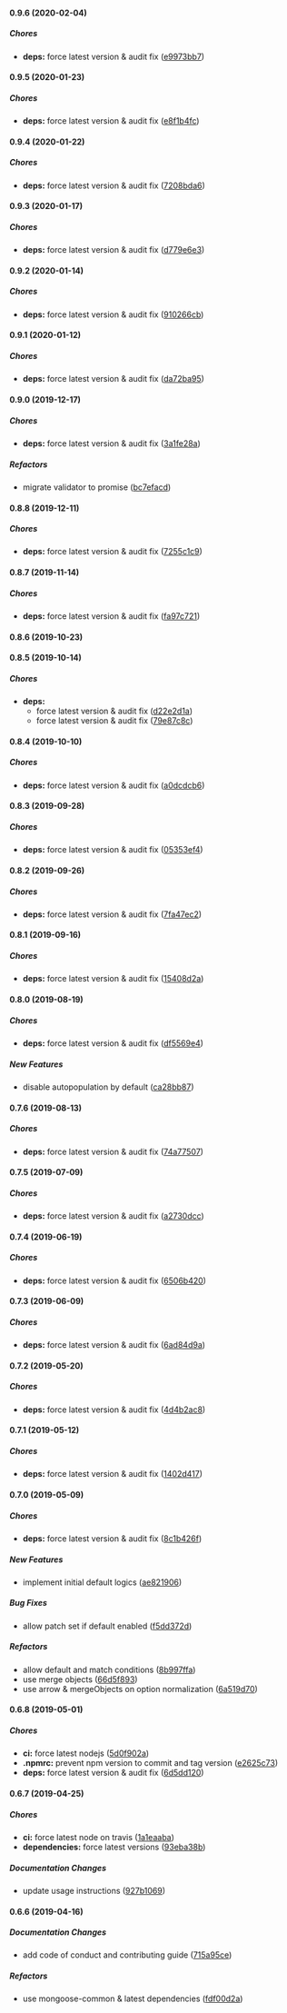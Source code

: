 #### 0.9.6 (2020-02-04)

##### Chores

* **deps:**  force latest version & audit fix ([e9973bb7](https://github.com/lykmapipo/mongoose-exists/commit/e9973bb7d70e9f6d618c5c1f226e937f0bed7fdd))

#### 0.9.5 (2020-01-23)

##### Chores

* **deps:**  force latest version & audit fix ([e8f1b4fc](https://github.com/lykmapipo/mongoose-exists/commit/e8f1b4fcdd0a8499b4f4ec454c34c0ddda219360))

#### 0.9.4 (2020-01-22)

##### Chores

* **deps:**  force latest version & audit fix ([7208bda6](https://github.com/lykmapipo/mongoose-exists/commit/7208bda689d91b58016a139e976a9b6458b4fd98))

#### 0.9.3 (2020-01-17)

##### Chores

* **deps:**  force latest version & audit fix ([d779e6e3](https://github.com/lykmapipo/mongoose-exists/commit/d779e6e389013c1c1cb452a2a604d002b95c3d15))

#### 0.9.2 (2020-01-14)

##### Chores

* **deps:**  force latest version & audit fix ([910266cb](https://github.com/lykmapipo/mongoose-exists/commit/910266cbb1f9626be07d689b4ca3767bf70f24ca))

#### 0.9.1 (2020-01-12)

##### Chores

* **deps:**  force latest version & audit fix ([da72ba95](https://github.com/lykmapipo/mongoose-exists/commit/da72ba95eaa95fd22047ada8cffd877c08ea8e87))

#### 0.9.0 (2019-12-17)

##### Chores

* **deps:**  force latest version & audit fix ([3a1fe28a](https://github.com/lykmapipo/mongoose-exists/commit/3a1fe28a5f82be63936967575fb8f04894d2f4fe))

##### Refactors

*  migrate validator to promise ([bc7efacd](https://github.com/lykmapipo/mongoose-exists/commit/bc7efacd4cf6574079f7ba2893f0559e2d47b26a))

#### 0.8.8 (2019-12-11)

##### Chores

* **deps:**  force latest version & audit fix ([7255c1c9](https://github.com/lykmapipo/mongoose-exists/commit/7255c1c9f6cb0362c238cc7a8b4d38c729c68f63))

#### 0.8.7 (2019-11-14)

##### Chores

* **deps:**  force latest version & audit fix ([fa97c721](https://github.com/lykmapipo/mongoose-exists/commit/fa97c7213cea081ef3b64459e6a319cfd60837fc))

#### 0.8.6 (2019-10-23)

#### 0.8.5 (2019-10-14)

##### Chores

* **deps:**
  *  force latest version & audit fix ([d22e2d1a](https://github.com/lykmapipo/mongoose-exists/commit/d22e2d1aae19dc1817c826cc0b01ea36cb9f9d22))
  *  force latest version & audit fix ([79e87c8c](https://github.com/lykmapipo/mongoose-exists/commit/79e87c8ce3867cab6fe96fffd9c29f92c1c274e6))

#### 0.8.4 (2019-10-10)

##### Chores

* **deps:**  force latest version & audit fix ([a0dcdcb6](https://github.com/lykmapipo/mongoose-exists/commit/a0dcdcb69f5e81ae01b10d2c84e881aa85696250))

#### 0.8.3 (2019-09-28)

##### Chores

* **deps:**  force latest version & audit fix ([05353ef4](https://github.com/lykmapipo/mongoose-exists/commit/05353ef4c6297cfd98148602631d09c5c1f795c4))

#### 0.8.2 (2019-09-26)

##### Chores

* **deps:**  force latest version & audit fix ([7fa47ec2](https://github.com/lykmapipo/mongoose-exists/commit/7fa47ec250a5606a1ee4a8ab46046e2ba13d4544))

#### 0.8.1 (2019-09-16)

##### Chores

* **deps:**  force latest version & audit fix ([15408d2a](https://github.com/lykmapipo/mongoose-exists/commit/15408d2a507777dda3d95ab91c4db76c7ac79df9))

#### 0.8.0 (2019-08-19)

##### Chores

* **deps:**  force latest version & audit fix ([df5569e4](https://github.com/lykmapipo/mongoose-exists/commit/df5569e45fff9cd3478a39005f435e0b17f8466f))

##### New Features

*  disable autopopulation by default ([ca28bb87](https://github.com/lykmapipo/mongoose-exists/commit/ca28bb87a0dab0f028e4154cd134b625f08c7074))

#### 0.7.6 (2019-08-13)

##### Chores

* **deps:**  force latest version & audit fix ([74a77507](https://github.com/lykmapipo/mongoose-exists/commit/74a77507af51c445019bb83293c6fb121fd5ef75))

#### 0.7.5 (2019-07-09)

##### Chores

* **deps:**  force latest version & audit fix ([a2730dcc](https://github.com/lykmapipo/mongoose-exists/commit/a2730dcc02e58598581c3d7482def0dc0f007a61))

#### 0.7.4 (2019-06-19)

##### Chores

* **deps:**  force latest version & audit fix ([6506b420](https://github.com/lykmapipo/mongoose-exists/commit/6506b420f03a3463b562831e4ae6a9e574a352f9))

#### 0.7.3 (2019-06-09)

##### Chores

* **deps:**  force latest version & audit fix ([6ad84d9a](https://github.com/lykmapipo/mongoose-exists/commit/6ad84d9acac99cee14222df202ac7eccfac3ba1b))

#### 0.7.2 (2019-05-20)

##### Chores

* **deps:**  force latest version & audit fix ([4d4b2ac8](https://github.com/lykmapipo/mongoose-exists/commit/4d4b2ac8f637c91760969a10e90ab3ba2531a204))

#### 0.7.1 (2019-05-12)

##### Chores

* **deps:**  force latest version & audit fix ([1402d417](https://github.com/lykmapipo/mongoose-exists/commit/1402d4178c55beb69e0624e77847740c91531c3e))

#### 0.7.0 (2019-05-09)

##### Chores

* **deps:**  force latest version & audit fix ([8c1b426f](https://github.com/lykmapipo/mongoose-exists/commit/8c1b426f3486ebac3d1328408e0a1f5a32b248fa))

##### New Features

*  implement initial default logics ([ae821906](https://github.com/lykmapipo/mongoose-exists/commit/ae8219060d3d8b2b545fe130e89efc90cb8fd043))

##### Bug Fixes

*  allow patch set if default enabled ([f5dd372d](https://github.com/lykmapipo/mongoose-exists/commit/f5dd372dd0a1a81c4d9de9edfec6179b9b2988d5))

##### Refactors

*  allow default and match conditions ([8b997ffa](https://github.com/lykmapipo/mongoose-exists/commit/8b997ffa41694d59f355595f7e1c6a77c8193614))
*  use merge objects ([66d5f893](https://github.com/lykmapipo/mongoose-exists/commit/66d5f893ffae3146bcd580d305f7ce5c056a81d3))
*  use arrow & mergeObjects on option normalization ([6a519d70](https://github.com/lykmapipo/mongoose-exists/commit/6a519d70345326b476f8a3e8cf03ca7fd4269f61))

#### 0.6.8 (2019-05-01)

##### Chores

* **ci:**  force latest nodejs ([5d0f902a](https://github.com/lykmapipo/mongoose-exists/commit/5d0f902a7994dbb2bf93a8a6edff7752e1b8b6e4))
* **.npmrc:**  prevent npm version to commit and tag version ([e2625c73](https://github.com/lykmapipo/mongoose-exists/commit/e2625c73b5f7272460d7aa8513c22292470e41fb))
* **deps:**  force latest version & audit fix ([6d5dd120](https://github.com/lykmapipo/mongoose-exists/commit/6d5dd120c7997bbc6aeb4870e85a1b944487e5d2))

#### 0.6.7 (2019-04-25)

##### Chores

* **ci:**  force latest node on travis ([1a1eaaba](https://github.com/lykmapipo/mongoose-exists/commit/1a1eaaba93c7a9f2ade181fc1b5d55e46349a6cb))
* **dependencies:**  force latest versions ([93eba38b](https://github.com/lykmapipo/mongoose-exists/commit/93eba38b957529398724fadcdaaa2bea4f3f7eee))

##### Documentation Changes

*  update usage instructions ([927b1069](https://github.com/lykmapipo/mongoose-exists/commit/927b10698d3efbeb96d5f92f0ca030cd92cbc9a9))

#### 0.6.6 (2019-04-16)

##### Documentation Changes

*  add code of conduct and contributing guide ([715a95ce](https://github.com/lykmapipo/mongoose-exists/commit/715a95ce84b4bb0995e6a70e3468f5fe7fdaf930))

##### Refactors

*  use mongoose-common & latest dependencies ([fdf00d2a](https://github.com/lykmapipo/mongoose-exists/commit/fdf00d2aad54889eb107f2b4db5285b0d33e1e2c))

